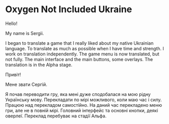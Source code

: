 ﻿# Oxygen Not Included Ukraine

Hello!

My name is Sergii.

I began to translate a game that I really liked about my native Ukrainian language.
To translate as much as possible when I have time and strength.
I work on translation independently.
The game menu is now translated, but not fully. The main interface and the main buttons, some overlays. 
The translation is in the Alpha stage.

Привіт!

Мене звати Сергій.

Я почав переводити гру, яка мені дуже сподобалася на мою рідну Українську мову.
Перекладати по мірі можливого, коли маю час і силу.
Працюю над перекладом самостійно.
На даний час перекладено меню гри, але не в повній мірі. Головний інтерфейс та основні кнопки, деякі оверлеї. Переклад перебуває на стадії Альфа.

